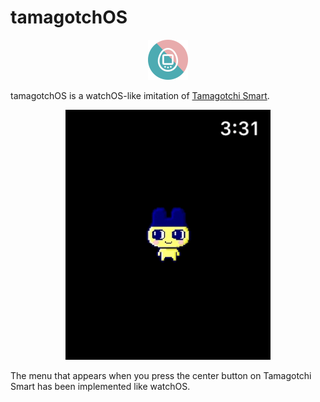 #  tamagotchOS

<p align="center">
  <img src="materials/tamagotchOSIcon.png" height=64 />
</p>

tamagotchOS is a watchOS-like imitation of [Tamagotchi Smart](https://toy.bandai.co.jp/series/tamagotchi/smart/).

<p align="center">
  <img src="materials/tamagotchOSv0.3.0.gif" height=400 />
</p>

The menu that appears when you press the center button on Tamagotchi Smart has been implemented like watchOS.
